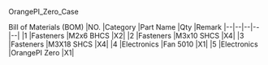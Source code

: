 
OrangePI_Zero_Case


 Bill of Materials (BOM)
|NO.	|Category	|Part Name	|Qty	|Remark
|--|--|--|--|--|
|1	|Fasteners	|M2x6 BHCS  	|X2|
|2	|Fasteners	|M3x10 SHCS	|X4|
|3	|Fasteners	|M3X18 SHCS	|X4|
|4	|Electronics	|Fan 5010     	|X1|
|5	|Electronics	|OrangePI Zero     	|X1|

